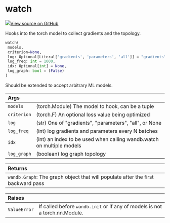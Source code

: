 # watch



[![](https://www.tensorflow.org/images/GitHub-Mark-32px.png)View source on GitHub](https://www.github.com/wandb/client/tree/1725d84a5bc68d5ecf9aedcbcc447e7e2fb1a1cf/wandb/sdk/wandb_watch.py#L20-L106)



Hooks into the torch model to collect gradients and the topology.

```python
watch(
 models,
 criterion=None,
 log: Optional[Literal['gradients', 'parameters', 'all']] = "gradients",
 log_freq: int = 1000,
 idx: Optional[int] = None,
 log_graph: bool = (False)
)
```




Should be extended to accept arbitrary ML models.

| Args | |
| :--- | :--- |
| `models` | (torch.Module) The model to hook, can be a tuple |
| `criterion` | (torch.F) An optional loss value being optimized |
| `log` | (str) One of "gradients", "parameters", "all", or None |
| `log_freq` | (int) log gradients and parameters every N batches |
| `idx` | (int) an index to be used when calling wandb.watch on multiple models |
| `log_graph` | (boolean) log graph topology |



| Returns | |
| :--- | :--- |
| `wandb.Graph`: The graph object that will populate after the first backward pass |



| Raises | |
| :--- | :--- |
| `ValueError` | If called before `wandb.init` or if any of models is not a torch.nn.Module. |


